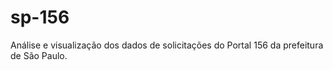 # sp-156
Análise e visualização dos dados de solicitações do Portal 156 da prefeitura de São Paulo.
